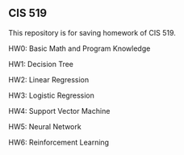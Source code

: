 ## CIS 519

This repository is for saving homework of CIS 519.

HW0: Basic Math and Program Knowledge

HW1: Decision Tree

HW2: Linear Regression

HW3: Logistic Regression

HW4: Support Vector Machine

HW5: Neural Network

HW6: Reinforcement Learning